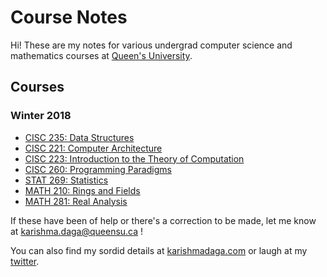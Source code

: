 <style>
h1 a {
  display: none;
}

.container-lg {
  min-width: 200px;
  max-width: 880px;
  padding: 45px;
}

</style>

# Course Notes

Hi! These are my notes for various undergrad computer science and mathematics courses at [Queen's University](http://queensu.ca/).

## Courses
### Winter 2018
* [CISC 235: Data Structures](cisc235.md)
* [CISC 221: Computer Architecture](cisc221.md)
* [CISC 223: Introduction to the Theory of Computation](cisc223.md)
* [CISC 260: Programming Paradigms](cisc260.md)
* [STAT 269: Statistics](stat269.md)
* [MATH 210: Rings and Fields](math210.md)
* [MATH 281: Real Analysis](math281.md)

If these have been of help or there's a correction to be made, let me know at [karishma.daga@queensu.ca](mailto:karishma.daga@wqueensu.ca) !

You can also find my sordid details at [karishmadaga.com](http://karishmadaga.com) or laugh at my [twitter](https://twitter.com/karishmadagaa).
